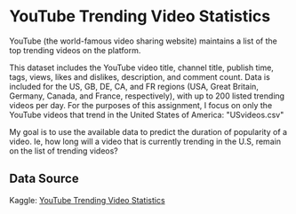 # YouTube Trending Video Statistics

YouTube (the world-famous video sharing website) maintains a list of the top trending videos on the platform. 

This dataset includes the YouTube video title, channel title, publish time, tags, views, likes and dislikes, description, and comment count. Data is included for the US, GB, DE, CA, and FR regions (USA, Great Britain, Germany, Canada, and France, 
respectively), with up to 200 listed trending videos per day. For the purposes of this assignment, I focus on only the YouTube videos that trend in the United States of America: "USvideos.csv"

My goal is to use the available data to predict the duration of popularity of a video. Ie, how long will a video that is currently trending in the U.S, remain on the list of trending videos?


## Data Source
Kaggle:
[YouTube Trending Video Statistics](https://www.kaggle.com/datasnaek/youtube-new)<br>
